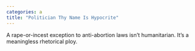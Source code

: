 ```yaml
---
categories: a
title: "Politician Thy Name Is Hypocrite"
---
```

A rape-or-incest exception to anti-abortion laws isn’t humanitarian. It’s a meaningless rhetorical ploy.